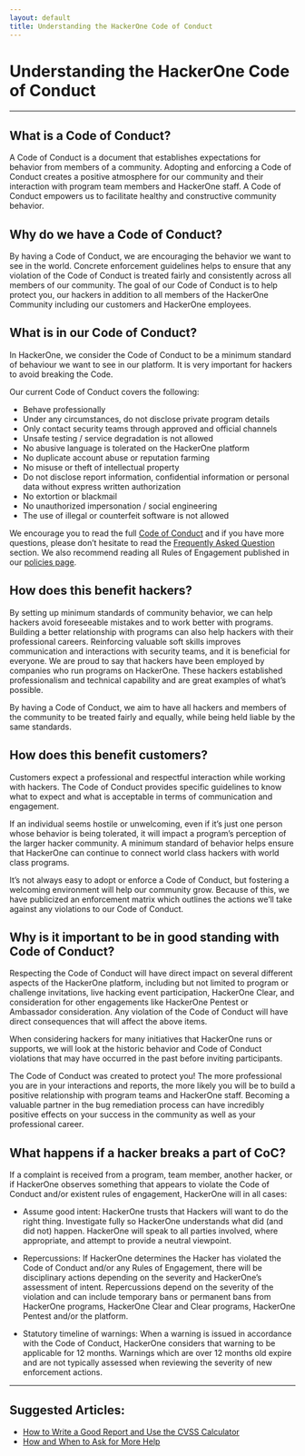 ```yaml
---
layout: default
title: Understanding the HackerOne Code of Conduct
---
```


# Understanding the HackerOne Code of Conduct
<hr style="height:2px;border-width:0;color:gray;background-color:gray">

## What is a Code of Conduct?

A Code of Conduct is a document that establishes expectations for behavior from members of a community. Adopting and enforcing a Code of Conduct creates a positive atmosphere for our community and their interaction with program team members and HackerOne staff. A Code of Conduct empowers us to facilitate healthy and constructive community behavior.

## Why do we have a Code of Conduct?

By having a Code of Conduct, we are encouraging the behavior we want to see in the world. Concrete enforcement guidelines helps to ensure that any violation of the Code of Conduct is treated fairly and consistently across all members of our community. The goal of our Code of Conduct is to help protect you, our hackers in addition to all members of the HackerOne Community including our customers and HackerOne employees.

## What is in our Code of Conduct?
In HackerOne, we consider the Code of Conduct to be a minimum standard of behaviour we want to see in our platform. It is very important for hackers to avoid breaking the Code. 

Our current Code of Conduct covers the following:

- Behave professionally
- Under any circumstances, do not disclose private program details 
- Only contact security teams through approved and official channels
- Unsafe testing / service degradation is not allowed
- No abusive language is tolerated on the HackerOne platform 
- No duplicate account abuse or reputation farming
- No misuse or theft of intellectual property
- Do not disclose report information, confidential information or personal data without express written authorization
- No extortion or blackmail
- No unauthorized impersonation / social engineering
- The use of illegal or counterfeit software is not allowed


We encourage you to read the full [Code of Conduct](https://www.hackerone.com/policies/code-of-conduct) and if you have more questions, please don’t hesitate to read the [Frequently Asked Question](https://www.hackerone.com/policies/faq) section. We also recommend reading all Rules of Engagement published in our [policies page](https://www.hackerone.com/policies/).

## How does this benefit hackers? 

By setting up minimum standards of community behavior, we can help hackers avoid foreseeable mistakes and to work better with programs. Building a better relationship with programs can also help hackers with their professional careers. Reinforcing valuable soft skills improves communication and interactions with security teams, and it is beneficial for everyone. We are proud to say that hackers have been employed by companies who run programs on HackerOne. These hackers established professionalism and technical capability and are great examples of what’s possible.

By having a Code of Conduct, we aim to have all hackers and members of the community to be treated fairly and equally, while being held liable by the same standards.


## How does this benefit customers?

Customers expect a professional  and respectful interaction while working with hackers. The Code of Conduct provides specific guidelines to know what to expect and what is acceptable in terms of communication and engagement. 

If an individual seems hostile or unwelcoming, even if it’s just one person whose behavior is being tolerated, it will impact a program’s perception of the larger hacker community. A minimum standard of behavior helps ensure that HackerOne can continue to connect world class hackers with world class programs. 

It’s not always easy to adopt or enforce a Code of Conduct, but fostering a welcoming environment will help our community grow. Because of this, we have publicized an enforcement matrix which outlines the actions we’ll take against any violations to our Code of Conduct. 

## Why is it important to be in good standing with Code of Conduct?

Respecting the Code of Conduct will have direct impact on several different aspects of the  HackerOne platform, including but not limited to program or challenge invitations, live hacking event participation, HackerOne Clear, and consideration for other engagements like HackerOne Pentest or Ambassador consideration. Any violation of the Code of Conduct will have direct consequences that will affect the above items. 

When considering hackers for many initiatives that HackerOne runs or supports, we will look at the historic behavior and Code of Conduct violations that may have occurred in the past before inviting participants.

The Code of Conduct was created to protect you! The more professional you are in your interactions and reports, the more likely you will be to build a positive relationship with program teams and HackerOne staff. Becoming a valuable partner in the bug remediation process can have incredibly positive effects on your success in the community as well as your professional career.

## What happens if a hacker breaks a part of CoC?

If a complaint is received from a program, team member, another hacker, or if HackerOne observes something that appears to violate the Code of Conduct and/or existent rules of engagement, HackerOne will in all cases:

- Assume good intent: HackerOne trusts that Hackers will want to do the right thing.
Investigate fully so HackerOne understands what did (and did not) happen. HackerOne will speak to all parties involved, where appropriate, and attempt to provide a neutral viewpoint.

- Repercussions: If HackerOne determines the Hacker has violated the Code of Conduct and/or any Rules of Engagement, there will be disciplinary actions depending on the severity and HackerOne’s assessment of intent. Repercussions depend on the severity of the violation and can include temporary bans or permanent bans from HackerOne programs, HackerOne Clear and Clear programs, HackerOne Pentest and/or the platform.

- Statutory timeline of warnings: When a warning is issued in accordance with the Code of Conduct, HackerOne considers that warning to be applicable for 12 months. Warnings which are over 12 months old expire and are not typically assessed when reviewing the severity of new enforcement actions.

<hr style="height:2px;border-width:0;color:gray;background-color:gray">

## Suggested Articles:
- [How to Write a Good Report and Use the CVSS Calculator](/resources/articles/writing_a_report_and_cvss)
- [How and When to Ask for More Help](/resources/articles/asking_for_help)
